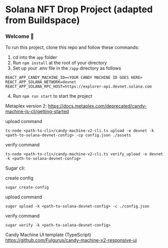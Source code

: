 # Solana NFT Drop Project (adapted from Buildspace)

### Welcome 👋

To run this project, clone this repo and follow these commands:

1. cd into the `app` folder
2. Run `npm install` at the root of your directory
3. Set up your .env file in the `/app` directory as follows

```
REACT_APP_CANDY_MACHINE_ID=<YOUR CANDY MACHINE ID GOES HERE>
REACT_APP_SOLANA_NETWORK=devnet
REACT_APP_SOLANA_RPC_HOST=https://explorer-api.devnet.solana.com
```

4. Run `npm run start` to start the project

Metaplex version 2:
https://docs.metaplex.com/deprecated/candy-machine-js-cli/getting-started

upload command

```
ts-node <path-to-cli>/candy-machine-v2-cli.ts upload -e devnet -k <path-to-solana-devnet-config> -cp config.json ./assets
```

verify command

```
ts-node <path-to-cli>/candy-machine-v2-cli.ts verify_upload -e devnet -k <path-to-solana-devnet-config>
```

Sugar cli:

create config

```
sugar create-config
```

upload command

```
suger upload -k <path-to-solana-devnet-config> -c ./config.json
```

verify command

```
sugar verify -k <path-to-solana-devnet-config>
```

Candy Machine UI template (TypeScript)
https://github.com/Fulgurus/candy-machine-v2-responsive-ui
